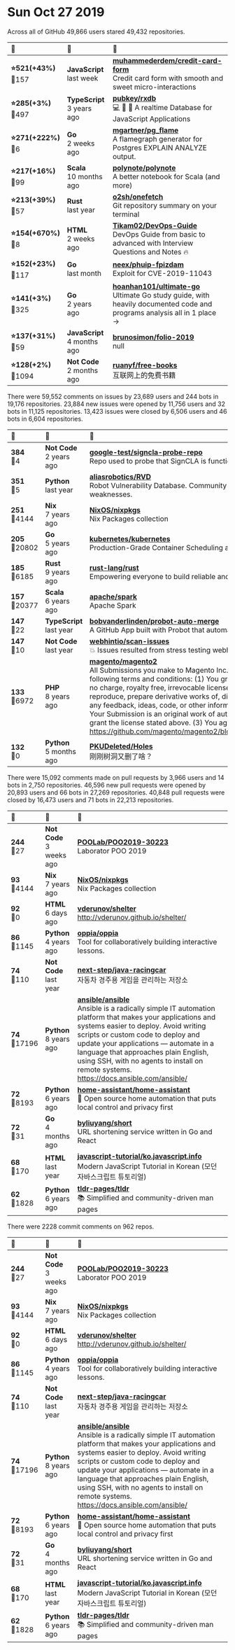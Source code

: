 # Sun Oct 27 2019

Across all of GitHub 49,866 users stared 
49,432 repositories. 

| :page_with_curl: | :calendar: | :page_with_curl: |
| :--- | :--- | :--- |
| **:star:521(+43%)**<br>:twisted_rightwards_arrows:157 | **JavaScript**<br>last week | **[muhammederdem/credit-card-form](https://github.com/muhammederdem/credit-card-form)**<br>Credit card form with smooth and sweet micro-interactions |
| **:star:285(+3%)**<br>:twisted_rightwards_arrows:497 | **TypeScript**<br>3 years ago | **[pubkey/rxdb](https://github.com/pubkey/rxdb)**<br>:computer: 🔄 :iphone: A realtime Database for JavaScript Applications |
| **:star:271(+222%)**<br>:twisted_rightwards_arrows:6 | **Go**<br>2 weeks ago | **[mgartner/pg_flame](https://github.com/mgartner/pg_flame)**<br>A flamegraph generator for Postgres EXPLAIN ANALYZE output. |
| **:star:217(+16%)**<br>:twisted_rightwards_arrows:99 | **Scala**<br>10 months ago | **[polynote/polynote](https://github.com/polynote/polynote)**<br>A better notebook for Scala (and more) |
| **:star:213(+39%)**<br>:twisted_rightwards_arrows:57 | **Rust**<br>last year | **[o2sh/onefetch](https://github.com/o2sh/onefetch)**<br>Git repository summary on your terminal |
| **:star:154(+670%)**<br>:twisted_rightwards_arrows:8 | **HTML**<br>2 weeks ago | **[Tikam02/DevOps-Guide](https://github.com/Tikam02/DevOps-Guide)**<br> DevOps Guide from basic to advanced with Interview Questions and Notes 🔥 |
| **:star:152(+23%)**<br>:twisted_rightwards_arrows:117 | **Go**<br>last month | **[neex/phuip-fpizdam](https://github.com/neex/phuip-fpizdam)**<br>Exploit for CVE-2019-11043 |
| **:star:141(+3%)**<br>:twisted_rightwards_arrows:325 | **Go**<br>2 years ago | **[hoanhan101/ultimate-go](https://github.com/hoanhan101/ultimate-go)**<br>Ultimate Go study guide, with heavily documented code and programs analysis all in 1 place → |
| **:star:137(+31%)**<br>:twisted_rightwards_arrows:59 | **JavaScript**<br>4 months ago | **[brunosimon/folio-2019](https://github.com/brunosimon/folio-2019)**<br>null |
| **:star:128(+2%)**<br>:twisted_rightwards_arrows:1094 | **Not Code**<br>2 months ago | **[ruanyf/free-books](https://github.com/ruanyf/free-books)**<br>互联网上的免费书籍 |

There were 59,552 comments on issues by 23,689 users and 244 bots in 19,176 repositories.
23,884 new issues were opened by 11,756 users and 32 bots in 11,125 repositories.
13,423 issues were closed by 6,506 users and 46 bots in 6,604 repositories.

| :speech_balloon: | :calendar: | :page_with_curl: |
| :--- | :--- | :--- |
| **384**<br>:twisted_rightwards_arrows:4 | **Not Code**<br>2 years ago | **[google-test/signcla-probe-repo](https://github.com/google-test/signcla-probe-repo)**<br>Repo used to probe that SignCLA is functioning correctly.  DO NOT REMOVE |
| **351**<br>:twisted_rightwards_arrows:5 | **Python**<br>last year | **[aliasrobotics/RVD](https://github.com/aliasrobotics/RVD)**<br>Robot Vulnerability Database. Community-contributed archive of robot vulnerabilities and weaknesses.  |
| **251**<br>:twisted_rightwards_arrows:4144 | **Nix**<br>7 years ago | **[NixOS/nixpkgs](https://github.com/NixOS/nixpkgs)**<br>Nix Packages collection |
| **205**<br>:twisted_rightwards_arrows:20802 | **Go**<br>5 years ago | **[kubernetes/kubernetes](https://github.com/kubernetes/kubernetes)**<br>Production-Grade Container Scheduling and Management |
| **185**<br>:twisted_rightwards_arrows:6185 | **Rust**<br>9 years ago | **[rust-lang/rust](https://github.com/rust-lang/rust)**<br>Empowering everyone to build reliable and efficient software. |
| **157**<br>:twisted_rightwards_arrows:20377 | **Scala**<br>6 years ago | **[apache/spark](https://github.com/apache/spark)**<br>Apache Spark |
| **147**<br>:twisted_rightwards_arrows:22 | **TypeScript**<br>last year | **[bobvanderlinden/probot-auto-merge](https://github.com/bobvanderlinden/probot-auto-merge)**<br>A GitHub App built with Probot that automatically merges pull requests |
| **147**<br>:twisted_rightwards_arrows:10 | **Not Code**<br>last year | **[webhintio/scan-issues](https://github.com/webhintio/scan-issues)**<br>💥 Issues resulted from stress testing webhint |
| **133**<br>:twisted_rightwards_arrows:6972 | **PHP**<br>8 years ago | **[magento/magento2](https://github.com/magento/magento2)**<br>All Submissions you make to Magento Inc. ("Magento") through GitHub are subject to the following terms and conditions: (1) You grant Magento a perpetual, worldwide, non-exclusive, no charge, royalty free, irrevocable license under your applicable copyrights and patents to reproduce, prepare derivative works of, display, publically perform, sublicense and distribute any feedback, ideas, code, or other information (“Submission") you submit through GitHub. (2) Your Submission is an original work of authorship and you are the owner or are legally entitled to grant the license stated above. (3) You agree to the Contributor License Agreement found here:  https://github.com/magento/magento2/blob/master/CONTRIBUTOR_LICENSE_AGREEMENT.html |
| **132**<br>:twisted_rightwards_arrows:0 | **Python**<br>5 months ago | **[PKUDeleted/Holes](https://github.com/PKUDeleted/Holes)**<br>刚刚树洞又删了啥？ |

There were 15,092 comments made on pull requests by 3,966 users and 14 bots in 2,750 repositories.
46,596 new pull requests were opened by 20,893 users and 66 bots in 27,269 repositories.
40,848 pull requests were closed by 16,473 users and 71 bots in 22,213 repositories.

| :speech_balloon: | :calendar: | :page_with_curl: |
| :--- | :--- | :--- |
| **244**<br>:twisted_rightwards_arrows:27 | **Not Code**<br>3 weeks ago | **[POOLab/POO2019-30223](https://github.com/POOLab/POO2019-30223)**<br>Laborator POO 2019 |
| **93**<br>:twisted_rightwards_arrows:4144 | **Nix**<br>7 years ago | **[NixOS/nixpkgs](https://github.com/NixOS/nixpkgs)**<br>Nix Packages collection |
| **92**<br>:twisted_rightwards_arrows:0 | **HTML**<br>6 days ago | **[vderunov/shelter](https://github.com/vderunov/shelter)**<br>http://vderunov.github.io/shelter/ |
| **86**<br>:twisted_rightwards_arrows:1145 | **Python**<br>4 years ago | **[oppia/oppia](https://github.com/oppia/oppia)**<br>Tool for collaboratively building interactive lessons. |
| **74**<br>:twisted_rightwards_arrows:110 | **Not Code**<br>last year | **[next-step/java-racingcar](https://github.com/next-step/java-racingcar)**<br>자동차 경주용 게임을 관리하는 저장소 |
| **74**<br>:twisted_rightwards_arrows:17196 | **Python**<br>8 years ago | **[ansible/ansible](https://github.com/ansible/ansible)**<br>Ansible is a radically simple IT automation platform that makes your applications and systems easier to deploy. Avoid writing scripts or custom code to deploy and update your applications — automate in a language that approaches plain English, using SSH, with no agents to install on remote systems. https://docs.ansible.com/ansible/ |
| **72**<br>:twisted_rightwards_arrows:8193 | **Python**<br>6 years ago | **[home-assistant/home-assistant](https://github.com/home-assistant/home-assistant)**<br>:house_with_garden: Open source home automation that puts local control and privacy first |
| **72**<br>:twisted_rightwards_arrows:31 | **Go**<br>4 months ago | **[byliuyang/short](https://github.com/byliuyang/short)**<br>URL shortening service written in Go and React |
| **68**<br>:twisted_rightwards_arrows:170 | **HTML**<br>last year | **[javascript-tutorial/ko.javascript.info](https://github.com/javascript-tutorial/ko.javascript.info)**<br>Modern JavaScript Tutorial in Korean (모던 자바스크립트 튜토리얼) |
| **62**<br>:twisted_rightwards_arrows:1828 | **Python**<br>6 years ago | **[tldr-pages/tldr](https://github.com/tldr-pages/tldr)**<br>:books: Simplified and community-driven man pages |

There were 2228 commit comments on 962 repos.

| :speech_balloon: | :calendar: | :page_with_curl: |
| :--- | :--- | :--- |
| **244**<br>:twisted_rightwards_arrows:27 | **Not Code**<br>3 weeks ago | **[POOLab/POO2019-30223](https://github.com/POOLab/POO2019-30223)**<br>Laborator POO 2019 |
| **93**<br>:twisted_rightwards_arrows:4144 | **Nix**<br>7 years ago | **[NixOS/nixpkgs](https://github.com/NixOS/nixpkgs)**<br>Nix Packages collection |
| **92**<br>:twisted_rightwards_arrows:0 | **HTML**<br>6 days ago | **[vderunov/shelter](https://github.com/vderunov/shelter)**<br>http://vderunov.github.io/shelter/ |
| **86**<br>:twisted_rightwards_arrows:1145 | **Python**<br>4 years ago | **[oppia/oppia](https://github.com/oppia/oppia)**<br>Tool for collaboratively building interactive lessons. |
| **74**<br>:twisted_rightwards_arrows:110 | **Not Code**<br>last year | **[next-step/java-racingcar](https://github.com/next-step/java-racingcar)**<br>자동차 경주용 게임을 관리하는 저장소 |
| **74**<br>:twisted_rightwards_arrows:17196 | **Python**<br>8 years ago | **[ansible/ansible](https://github.com/ansible/ansible)**<br>Ansible is a radically simple IT automation platform that makes your applications and systems easier to deploy. Avoid writing scripts or custom code to deploy and update your applications — automate in a language that approaches plain English, using SSH, with no agents to install on remote systems. https://docs.ansible.com/ansible/ |
| **72**<br>:twisted_rightwards_arrows:8193 | **Python**<br>6 years ago | **[home-assistant/home-assistant](https://github.com/home-assistant/home-assistant)**<br>:house_with_garden: Open source home automation that puts local control and privacy first |
| **72**<br>:twisted_rightwards_arrows:31 | **Go**<br>4 months ago | **[byliuyang/short](https://github.com/byliuyang/short)**<br>URL shortening service written in Go and React |
| **68**<br>:twisted_rightwards_arrows:170 | **HTML**<br>last year | **[javascript-tutorial/ko.javascript.info](https://github.com/javascript-tutorial/ko.javascript.info)**<br>Modern JavaScript Tutorial in Korean (모던 자바스크립트 튜토리얼) |
| **62**<br>:twisted_rightwards_arrows:1828 | **Python**<br>6 years ago | **[tldr-pages/tldr](https://github.com/tldr-pages/tldr)**<br>:books: Simplified and community-driven man pages |

